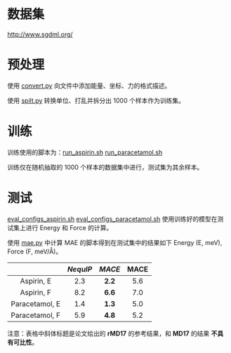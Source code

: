 # 数据集

http://www.sgdml.org/

# 预处理

使用 [convert.py](./convert.py) 向文件中添加能量、坐标、力的格式描述。

使用 [spilt.py](./spilt.py) 转换单位、打乱并拆分出 1000 个样本作为训练集。

# 训练

训练使用的脚本为：[run_aspirin.sh](./run_aspirin.sh)  [run_paracetamol.sh](./run_paracetamol.sh)

训练仅在随机抽取的 1000 个样本的数据集中进行，测试集为其余样本。

# 测试

[eval_configs_aspirin.sh](./eval_configs_aspirin.sh)  [eval_configs_paracetamol.sh](./eval_configs_aspirin.sh) 使用训练好的模型在测试集上进行 Energy 和 Force 的计算。

使用 [mae.py](./mae.py) 中计算 MAE 的脚本得到在测试集中的结果如下 Energy (E, meV), Force (F, meV/Å)。

|                        | *NequIP* | *MACE*  | MACE |
| :--------------------: | :------: | :-----: | :--: |
| Aspirin,             E |   2.3    | **2.2** | 5.6  |
| Aspirin,             F |   8.2    | **6.6** | 7.0  |
|    Paracetamol,   E    |   1.4    | **1.3** | 5.0  |
|    Paracetamol,   F    |   5.9    | **4.8** | 5.2  |

注意：表格中斜体标题是论文给出的 **rMD17** 的参考结果，和 **MD17** 的结果 **不具有可比性**。

